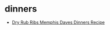 # dinners

 * [Dry Rub Ribs Memphis Daves Dinners Recipe](../../index/d/dry-rub-ribs-memphis-daves-dinners-recipe.json)
